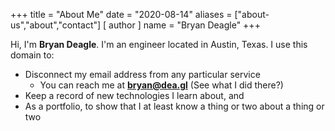 +++
title = "About Me"
date = "2020-08-14"
aliases = ["about-us","about","contact"]
[ author ]
  name = "Bryan Deagle"
+++

Hi, I'm **Bryan Deagle**. I'm an engineer located in Austin, Texas. I use this domain to:

- Disconnect my email address from any particular service
  - You can reach me at **bryan@dea.gl** (See what I did there?)
- Keep a record of new technologies I learn about, and
- As a portfolio,  to show that I at least know a thing or two about a thing or two